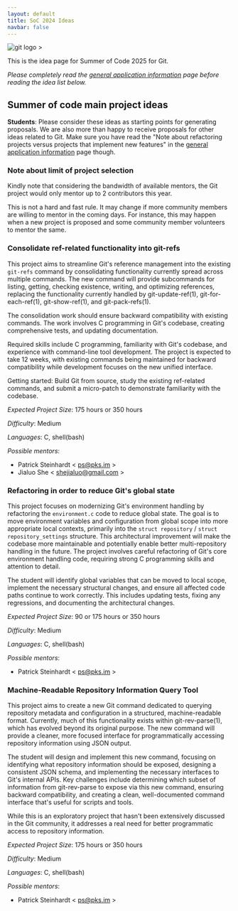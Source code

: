 ```yaml
---
layout: default
title: SoC 2024 Ideas
navbar: false
---
```


![git logo >](https://git-scm.com/images/logos/downloads/Git-Logo-2Color.svg)

This is the idea page for Summer of Code 2025 for Git.

*Please completely read the [general application information](https://git.github.io/General-Application-Information)
page before reading the idea list below.*

## Summer of code main project ideas

**Students**: Please consider these ideas as starting points for
generating proposals. We are also more than happy to receive proposals
for other ideas related to Git. Make sure you have read the "Note
about refactoring projects versus projects that implement new
features" in the [general application information](https://git.github.io/General-Application-Information)
page though.

### Note about limit of project selection

Kindly note that considering the bandwidth of available mentors, the
Git project would only mentor up to 2 contributors this year.

This is not a hard and fast rule. It may change if more community members are
willing to mentor in the coming days. For instance, this may happen when
a new project is proposed and some community member volunteers to mentor
the same.


### Consolidate ref-related functionality into git-refs

This project aims to streamline Git's reference management into the existing
`git-refs` command by consolidating functionality currently spread
across multiple commands. The new command will provide subcommands for listing,
getting, checking existence, writing, and optimizing references, replacing the
functionality currently handled by git-update-ref(1), git-for-each-ref(1),
git-show-ref(1), and git-pack-refs(1).

The consolidation work should ensure backward compatibility with existing
commands. The work involves C programming in Git's codebase, creating
comprehensive tests, and updating documentation.

Required skills include C programming, familiarity with Git's codebase, and experience with command-line tool development. The project is expected to take 12 weeks, with existing commands being maintained for backward compatibility while development focuses on the new unified interface.

Getting started: Build Git from source, study the existing ref-related commands, and submit a micro-patch to demonstrate familiarity with the codebase.

_Expected Project Size_: 175 hours or 350 hours

_Difficulty_: Medium

_Languages_: C, shell(bash)

_Possible mentors_:

* Patrick Steinhardt < <ps@pks.im> >
* Jialuo She < <shejialuo@gmail.com> >


### Refactoring in order to reduce Git's global state

This project focuses on modernizing Git's environment handling by refactoring
the `environment.c` code to reduce global state. The goal is to move environment
variables and configuration from global scope into more appropriate local
contexts, primarily into the `struct repository` / `struct repository_settings`
structure. This architectural improvement will make the codebase more
maintainable and potentially enable better multi-repository handling in the
future. The project involves careful refactoring of Git's core environment
handling code, requiring strong C programming skills and attention to detail.

The student will identify global variables that can be moved to local scope,
implement the necessary structural changes, and ensure all affected code paths
continue to work correctly. This includes updating tests, fixing any
regressions, and documenting the architectural changes. 

_Expected Project Size_: 90 or 175 hours or 350 hours

_Difficulty_: Medium

_Languages_: C, shell(bash)

_Possible mentors_:

* Patrick Steinhardt < <ps@pks.im> >


### Machine-Readable Repository Information Query Tool

This project aims to create a new Git command dedicated to querying repository
metadata and configuration in a structured, machine-readable format. Currently,
much of this functionality exists within git-rev-parse(1), which has evolved
beyond its original purpose. The new command will provide a cleaner, more
focused interface for programmatically accessing repository information using
JSON output.

The student will design and implement this new command, focusing on identifying
what repository information should be exposed, designing a consistent JSON
schema, and implementing the necessary interfaces to Git's internal APIs. Key
challenges include determining which subset of information from git-rev-parse to
expose via this new command, ensuring backward compatibility, and creating a
clean, well-documented command interface that's useful for scripts and tools.

While this is an exploratory project that hasn't been extensively discussed in
the Git community, it addresses a real need for better programmatic access to
repository information.

_Expected Project Size_: 175 hours or 350 hours

_Difficulty_: Medium

_Languages_: C, shell(bash)

_Possible mentors_:

* Patrick Steinhardt < <ps@pks.im> >

